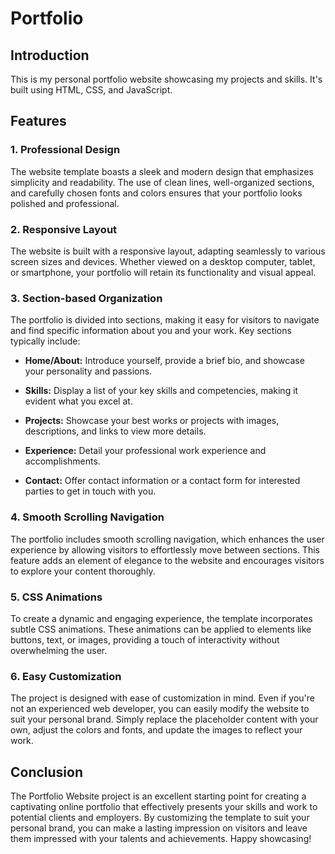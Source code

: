 # Portfolio


## Introduction

This is my personal portfolio website showcasing my projects and skills. It's built using HTML, CSS, and JavaScript.


## Features

### 1. Professional Design

The website template boasts a sleek and modern design that emphasizes simplicity and readability. The use of clean lines, well-organized sections, and carefully chosen fonts and colors ensures that your portfolio looks polished and professional.

### 2. Responsive Layout

The website is built with a responsive layout, adapting seamlessly to various screen sizes and devices. Whether viewed on a desktop computer, tablet, or smartphone, your portfolio will retain its functionality and visual appeal.

### 3. Section-based Organization

The portfolio is divided into sections, making it easy for visitors to navigate and find specific information about you and your work. Key sections typically include:

- **Home/About:** Introduce yourself, provide a brief bio, and showcase your personality and passions.

- **Skills:** Display a list of your key skills and competencies, making it evident what you excel at.

- **Projects:** Showcase your best works or projects with images, descriptions, and links to view more details.

- **Experience:** Detail your professional work experience and accomplishments.

- **Contact:** Offer contact information or a contact form for interested parties to get in touch with you.

### 4. Smooth Scrolling Navigation

The portfolio includes smooth scrolling navigation, which enhances the user experience by allowing visitors to effortlessly move between sections. This feature adds an element of elegance to the website and encourages visitors to explore your content thoroughly.

### 5. CSS Animations

To create a dynamic and engaging experience, the template incorporates subtle CSS animations. These animations can be applied to elements like buttons, text, or images, providing a touch of interactivity without overwhelming the user.

### 6. Easy Customization

The project is designed with ease of customization in mind. Even if you're not an experienced web developer, you can easily modify the website to suit your personal brand. Simply replace the placeholder content with your own, adjust the colors and fonts, and update the images to reflect your work.



## Conclusion

The Portfolio Website project is an excellent starting point for creating a captivating online portfolio that effectively presents your skills and work to potential clients and employers. By customizing the template to suit your personal brand, you can make a lasting impression on visitors and leave them impressed with your talents and achievements. Happy showcasing!
